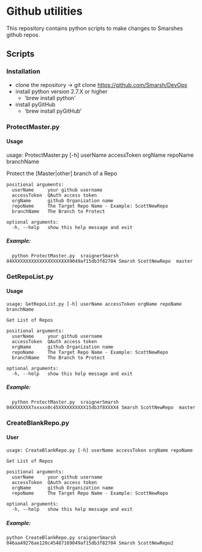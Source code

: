 # Github utilities

This repository contains python scripts to make changes to Smarshes github repos.

## Scripts 

### Installation 

- clone the repository ->  git clone https://github.com/Smarsh/DevOps
- install python version 2.7.X or higher 
	- 'brew install python'
- install pyGitHub 
	- 'brew install pyGitHub'

### ProtectMaster.py

#### Usage 

usage: ProtectMaster.py [-h] userName accessToken orgName repoName branchName

Protect the [Master|other] branch of a Repo

```
positional arguments:
  userName     your github username
  accessToken  QAuth access token
  orgName      github Organization name
  repoName     The Target Repo Name - Example: ScottNewRepo
  branchName   The Branch to Protect

optional arguments:
  -h, --help   show this help message and exit
```

##### Example:

```
  python ProtectMaster.py  sraignerSmarsh 04XXXXXXXXXXXXXXXXXXXXX9049af15db3f82704 Smarsh ScottNewRepo  master
```

### GetRepoList.py

#### Usage 

```
usage: GetRepoList.py [-h] userName accessToken orgName repoName branchName

Get List of Repos

positional arguments:
  userName     your github username
  accessToken  QAuth access token
  orgName      github Organization name
  repoName     The Target Repo Name - Example: ScottNewRepo
  branchName   The Branch to Protect

optional arguments:
  -h, --help   show this help message and exit

```

##### Example:

```
  python ProtectMaster.py  sraignerSmarsh 04XXXXXXX7xxxxx0c45XXXXXXXXXX15db3f8XXXX4 Smarsh ScottNewRepo  master
```

### CreateBlankRepo.py

#### User

```
usage: CreateBlankRepo.py [-h] userName accessToken orgName repoName

Get List of Repos

positional arguments:
  userName     your github username
  accessToken  QAuth access token
  orgName      github Organization name
  repoName     The Target Repo Name - Example: ScottNewRepo

optional arguments:
  -h, --help   show this help message and exit
```

##### Example:
```
python CreateBlankRepo.py sraignerSmarsh 046aa49276ae120c45487169049af15db3f82704 Smarsh ScottNewRepo2
```
